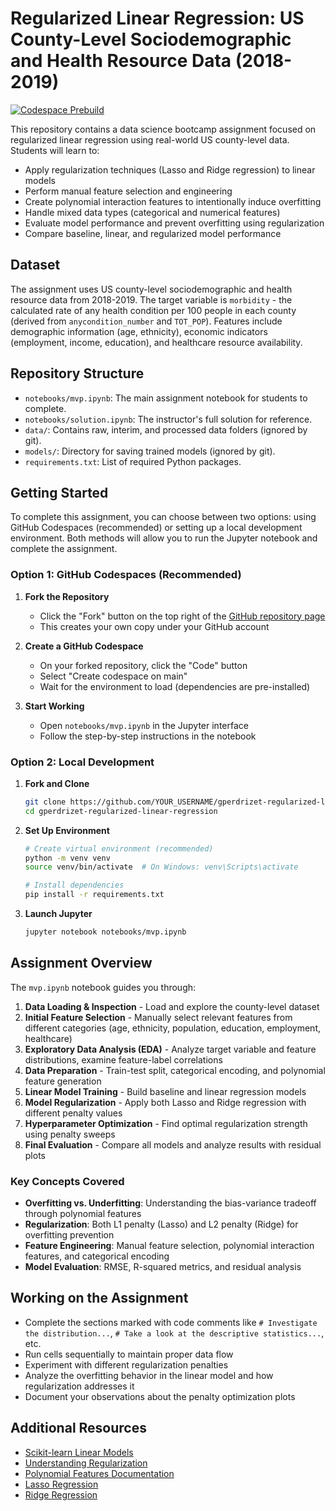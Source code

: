# Regularized Linear Regression: US County-Level Sociodemographic and Health Resource Data (2018-2019)

[![Codespace Prebuild](https://github.com/4GeeksAcademy/gperdrizet-regularized-linear-regression/actions/workflows/codespaces/create_codespaces_prebuilds/badge.svg)](https://github.com/4GeeksAcademy/gperdrizet-regularized-linear-regression/actions/workflows/codespaces/create_codespaces_prebuilds)

This repository contains a data science bootcamp assignment focused on regularized linear regression using real-world US county-level data. Students will learn to:

- Apply regularization techniques (Lasso and Ridge regression) to linear models
- Perform manual feature selection and engineering
- Create polynomial interaction features to intentionally induce overfitting
- Handle mixed data types (categorical and numerical features)
- Evaluate model performance and prevent overfitting using regularization
- Compare baseline, linear, and regularized model performance

## Dataset

The assignment uses US county-level sociodemographic and health resource data from 2018-2019. The target variable is `morbidity` - the calculated rate of any health condition per 100 people in each county (derived from `anycondition_number` and `TOT_POP`). Features include demographic information (age, ethnicity), economic indicators (employment, income, education), and healthcare resource availability.

## Repository Structure

- `notebooks/mvp.ipynb`: The main assignment notebook for students to complete.
- `notebooks/solution.ipynb`: The instructor's full solution for reference.
- `data/`: Contains raw, interim, and processed data folders (ignored by git).
- `models/`: Directory for saving trained models (ignored by git).
- `requirements.txt`: List of required Python packages.

## Getting Started

To complete this assignment, you can choose between two options: using GitHub Codespaces (recommended) or setting up a local development environment. Both methods will allow you to run the Jupyter notebook and complete the assignment.

### Option 1: GitHub Codespaces (Recommended)

1. **Fork the Repository**
   - Click the "Fork" button on the top right of the [GitHub repository page](https://github.com/4GeeksAcademy/gperdrizet-regularized-linear-regression)
   - This creates your own copy under your GitHub account

2. **Create a GitHub Codespace**
   - On your forked repository, click the "Code" button
   - Select "Create codespace on main" 
   - Wait for the environment to load (dependencies are pre-installed)

3. **Start Working**
   - Open `notebooks/mvp.ipynb` in the Jupyter interface
   - Follow the step-by-step instructions in the notebook

### Option 2: Local Development

1. **Fork and Clone**
   ```bash
   git clone https://github.com/YOUR_USERNAME/gperdrizet-regularized-linear-regression.git
   cd gperdrizet-regularized-linear-regression
   ```

2. **Set Up Environment**
   ```bash
   # Create virtual environment (recommended)
   python -m venv venv
   source venv/bin/activate  # On Windows: venv\Scripts\activate
   
   # Install dependencies
   pip install -r requirements.txt
   ```

3. **Launch Jupyter**
   ```bash
   jupyter notebook notebooks/mvp.ipynb
   ```

## Assignment Overview

The `mvp.ipynb` notebook guides you through:

1. **Data Loading & Inspection** - Load and explore the county-level dataset
2. **Initial Feature Selection** - Manually select relevant features from different categories (age, ethnicity, population, education, employment, healthcare)
3. **Exploratory Data Analysis (EDA)** - Analyze target variable and feature distributions, examine feature-label correlations
4. **Data Preparation** - Train-test split, categorical encoding, and polynomial feature generation
5. **Linear Model Training** - Build baseline and linear regression models
6. **Model Regularization** - Apply both Lasso and Ridge regression with different penalty values
7. **Hyperparameter Optimization** - Find optimal regularization strength using penalty sweeps
8. **Final Evaluation** - Compare all models and analyze results with residual plots

### Key Concepts Covered

- **Overfitting vs. Underfitting**: Understanding the bias-variance tradeoff through polynomial features
- **Regularization**: Both L1 penalty (Lasso) and L2 penalty (Ridge) for overfitting prevention
- **Feature Engineering**: Manual feature selection, polynomial interaction features, and categorical encoding
- **Model Evaluation**: RMSE, R-squared metrics, and residual analysis

## Working on the Assignment

- Complete the sections marked with code comments like `# Investigate the distribution...`, `# Take a look at the descriptive statistics...`, etc.
- Run cells sequentially to maintain proper data flow
- Experiment with different regularization penalties
- Analyze the overfitting behavior in the linear model and how regularization addresses it
- Document your observations about the penalty optimization plots

## Additional Resources

- [Scikit-learn Linear Models](https://scikit-learn.org/stable/modules/linear_model.html)
- [Understanding Regularization](https://scikit-learn.org/stable/modules/linear_model.html#regularization)
- [Polynomial Features Documentation](https://scikit-learn.org/stable/modules/generated/sklearn.preprocessing.PolynomialFeatures.html)
- [Lasso Regression](https://scikit-learn.org/stable/modules/generated/sklearn.linear_model.Lasso.html)
- [Ridge Regression](https://scikit-learn.org/stable/modules/generated/sklearn.linear_model.Ridge.html)
